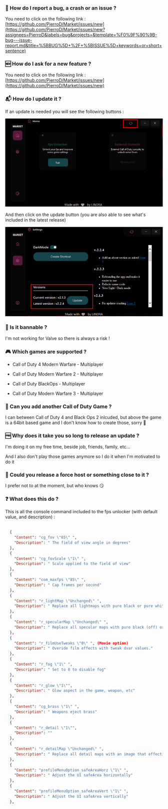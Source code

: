 ### 🐛 How do I report a bug, a crash or an issue  ? 

You need to click on the following link : [https://github.com/PierroD/Market/issues/new](https://github.com/PierroD/Market/issues/new?assignees=PierroD&labels=bug&projects=&template=%F0%9F%90%9B-bug---issue-report.md&title=%5BBUG%5D+%2F+%5BISSUE%5D+keywords+or+short+sentence)

### 🆕 How do I ask for a new feature ?

You need to click on the following link : [https://github.com/PierroD/Market/issues/new](https://github.com/PierroD/Market/issues/new)

### 📬 How do I update it ?

If an update is needed you will see the following buttons :

![](../_images/Update1.png)

And then click on the update button (you are also able to see what's included in the latest release)

![](../_images/Update2.png)

### 🛑 Is it bannable ?

I'm not working for Valve so there is always a risk !

### 🎮 Which games are supported ?

- Call of Duty 4 Modern Warfare - Multiplayer

- Call of Duty Modern Warfare 2 - Multiplayer

- Call of Duty BlackOps - Multiplayer

- Call of Duty Modern Warfare 3 - Multiplayer

### 🤦 Can you add another Call of Duty Game ?

I can between Call of Duty 4 and Black Ops 2 inlcuded, but above the game is a 64bit based game and I don't know how to create those, sorry 🥲

### 🆓 Why does it take you so long to release an update ? 

I'm doing it on my free time, beside job, friends, family, etc...

And I also don't play those games anymore so I do it when I'm motivated to do it

### 🤔 Could you release a force host or something close to it ?

I prefer not to at the moment, but who knows 😏


### ❓ What does this do ?

This is all the console command included to the fps unlocker (with default value, and description) :

```json

  {
    "Content": "cg_fov \"65\" ",
    "Description": " The field of view angle in degrees"
  },
  {
    "Content": "cg_fovScale \"1\" ",
    "Description": " Scale applied to the field of view"
  },
  {
    "Content": "com_maxfps \"85\" ",
    "Description": " Cap frames per second"
  },
  {
    "Content": "r_lightMap \"Unchanged\" ",
    "Description": " Replace all lightmaps with pure black or pure white"
  },
  {
    "Content": "r_specularMap \"Unchanged\" ",
    "Description": " Replace all specular maps with pure black (off) or pure white (super shiny)"
  },
  {
    "Content": "r_filmUseTweaks \"0\" ", (Movie option)
    "Description": " Overide film effects with tweak dvar values."
  },
  {
    "Content": "r_fog \"1\" ",
    "Description": " Set to 0 to disable fog"
  },
  {
    "Content": "r_glow \"1\"",
    "Description": " Glow aspect in the game, weapon, etc"
  },
  {
    "Content": "cg_brass \"1\" ",
    "Description": " Weapons eject brass"
  },
  {
    "Content": "r_detail \"1\"",
    "Description": ""
  },
  {
    "Content": "r_detailMap \"Unchanged\" ",
    "Description": " Replace all detail maps with an image that effectively disables them"
  },
  {
    "Content": "profileMenuOption_safeAreaHorz \"1\" ",
    "Description": " Adjust the UI safeArea horizontally"
  },
  {
    "Content": "profileMenuOption_safeAreaVert \"1\" ",
    "Description": " Adjust the UI safeArea vertically"
  },
```

